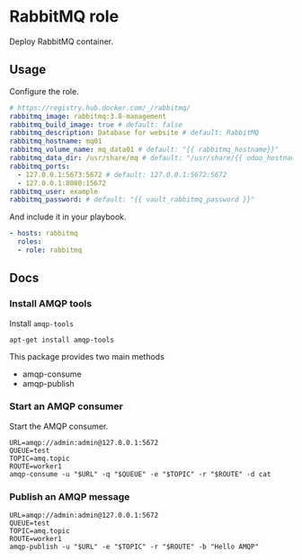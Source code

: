 # RabbitMQ role

Deploy RabbitMQ container.

## Usage

Configure the role.

```yml
# https://registry.hub.docker.com/_/rabbitmq/
rabbitmq_image: rabbitmq:3.8-management
rabbitmq_build_image: true # default: false
rabbitmq_description: Database for website # default: RabbitMQ
rabbitmq_hostname: mq01
rabbitmq_volume_name: mq_data01 # default: "{{ rabbitmq_hostname}}"
rabbitmq_data_dir: /usr/share/mq # default: "/usr/share/{{ odoo_hostname }}"
rabbitmq_ports:
  - 127.0.0.1:5673:5672 # default: 127.0.0.1:5672:5672
  - 127.0.0.1:8080:15672
rabbitmq_user: example
rabbitmq_password: # default: "{{ vault_rabbitmq_password }}"
```

And include it in your playbook.

```yml
- hosts: rabbitmq
  roles:
  - role: rabbitmq
```

## Docs

### Install AMQP tools

Install `amqp-tools`

```console
apt-get install amqp-tools
```

This package provides two main methods

* amqp-consume
* amqp-publish

### Start an AMQP consumer

Start the AMQP consumer.

```console
URL=amqp://admin:admin@127.0.0.1:5672
QUEUE=test
TOPIC=amq.topic
ROUTE=worker1
amqp-consume -u "$URL" -q "$QUEUE" -e "$TOPIC" -r "$ROUTE" -d cat
```

### Publish an AMQP message

```console
URL=amqp://admin:admin@127.0.0.1:5672
QUEUE=test
TOPIC=amq.topic
ROUTE=worker1
amqp-publish -u "$URL" -e "$TOPIC" -r "$ROUTE" -b "Hello AMQP"
```